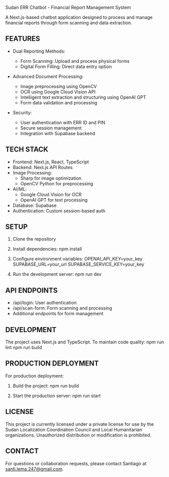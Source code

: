 Sudan ERR Chatbot - Financial Report Management System

A Next.js-based chatbot application designed to process and manage financial reports through form scanning and data extraction.

FEATURES
--------
* Dual Reporting Methods:
  - Form Scanning: Upload and process physical forms
  - Digital Form Filling: Direct data entry option

* Advanced Document Processing:
  - Image preprocessing using OpenCV
  - OCR using Google Cloud Vision API
  - Intelligent text extraction and structuring using OpenAI GPT
  - Form data validation and processing

* Security:
  - User authentication with ERR ID and PIN
  - Secure session management
  - Integration with Supabase backend

TECH STACK
----------
* Frontend: Next.js, React, TypeScript
* Backend: Next.js API Routes
* Image Processing: 
  - Sharp for image optimization
  - OpenCV Python for preprocessing
* AI/ML:
  - Google Cloud Vision for OCR
  - OpenAI GPT for text processing
* Database: Supabase
* Authentication: Custom session-based auth

SETUP
-----
1. Clone the repository
2. Install dependencies:
   npm install

3. Configure environment variables:
   OPENAI_API_KEY=your_key
   SUPABASE_URL=your_url
   SUPABASE_SERVICE_KEY=your_key

4. Run the development server:
   npm run dev

API ENDPOINTS
------------
* /api/login: User authentication
* /api/scan-form: Form scanning and processing
* Additional endpoints for form management

DEVELOPMENT
-----------
The project uses Next.js and TypeScript. To maintain code quality:
npm run lint
npm run build

PRODUCTION DEPLOYMENT
--------------------
For production deployment:
1. Build the project:
   npm run build

2. Start the production server:
   npm run start

LICENSE
-------

This project is currently licensed under a private license for use by the Sudan Localization Coordination Council and Local Humanitarian organizations. Unauthorized distribution or modification is prohibited.


CONTACT
-------
For questions or collaboration requests, please contact Santiago at santi.lema.247@gmail.com.